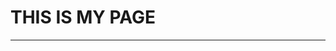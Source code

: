 <!doctype html>
<html>
<head>
<title>WEB VIBE</title>


</head>
<body>
<h1> THIS IS MY PAGE</h1>
<hr>
</body>







</html>
